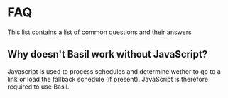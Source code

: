 # FAQ

This list contains a list of common questions and their answers

## Why doesn't Basil work without JavaScript?
Javascript is used to process schedules and determine wether to go to a link or load the fallback schedule (if present). JavaScript is therefore required to use Basil.